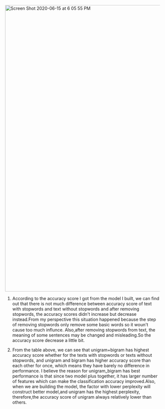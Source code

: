 <img width="930" alt="Screen Shot 2020-06-15 at 6 05 55 PM" src="https://user-images.githubusercontent.com/65793583/84711003-5ad01280-af33-11ea-982c-b8b76f4d8d20.png">

1. According to the accuracy score I got from the model I built, we can find out that there is not much difference between accuracy score of text with stopwords and text without stopwords and after removing stopwords, the accuracy scores didn't increase but decrease instead.From my perspective this situation happened because the step of removing stopwords only remove some basic words so it woun't cause too much influnce. Also,after removing stopwords from text, the meaning of some sentences may be changed and misleading.So the accuracy score decrease a little bit.


2. From the table above, we can see that unigram+bigram has highest accuracy score whether for the texts with stopwords or texts without stopwords, and unigram and bigram has higher accuracy score than each other for once, which means they have barely no difference in performance. I believe the reason for unigram_bigram has best performance is that since two model plus together, it has larger number of features which can make the classification accuracy improved.Also, when we are building the model, the factor with lower perplexity will construct better model,and unigram has the highest perplexity, therefore,the accuracy score of unigram always relatively lower than others. 
